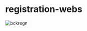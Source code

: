# registration-webs
![bckregn](https://github.com/Pedr0Sant0s/registration-webs/assets/145803329/62a74bb4-1ea6-48db-aadb-8ce030114f82)
